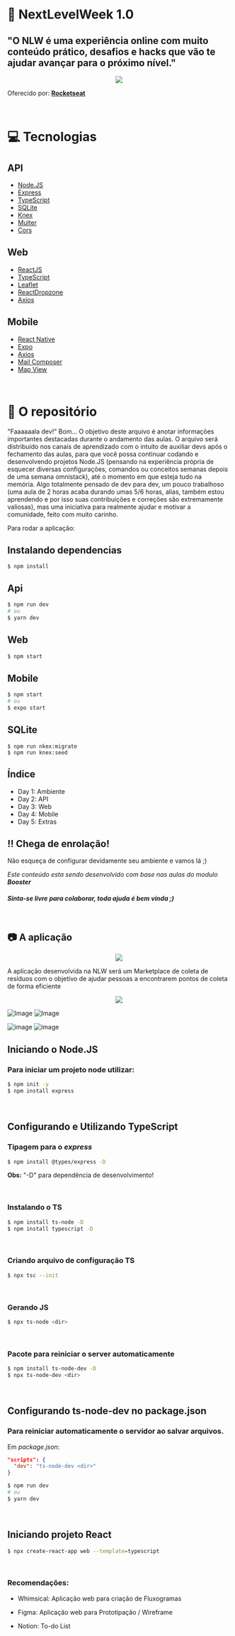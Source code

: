 # :rocket: NextLevelWeek 1.0 

## **"O NLW é uma experiência online com muito conteúdo prático, desafios e hacks que vão te ajudar avançar para o próximo nível."**

<p align="center">
  <img src="markdown/image/nlw.png">
</p>

Oferecido por: **[Rocketseat](https://www.rocketseat.com.br)**

<br/>

# :computer: Tecnologias

## API
* [Node.JS](https://nodejs.org/en/docs/)
* [Express](https://expressjs.com/)
* [TypeScript](https://www.typescriptlang.org/)
* [SQLite](https://www.sqlite.org/index.html)
* [Knex](http://knexjs.org/)
* [Multer](https://www.npmjs.com/package/multer)
* [Cors](https://github.com/expressjs/cors)

## Web
* [ReactJS](https://reactjs.org/)
* [TypeScript](https://www.typescriptlang.org/)
* [Leaflet](https://leafletjs.com/)
* [ReactDropzone](https://react-dropzone.js.org/)
* [Axios](https://github.com/axios/axios)

## Mobile
* [React Native](https://reactnative.dev/)
* [Expo](https://docs.expo.io/)
* [Axios](https://github.com/axios/axios)
* [Mail Composer](https://docs.expo.io/versions/latest/sdk/mail-composer/)
* [Map View](https://docs.expo.io/versions/latest/sdk/map-view/)

<br/>

# :green_book: O repositório
"Faaaaaala dev!"
Bom... O objetivo deste arquivo é anotar informações importantes destacadas durante o andamento das aulas. O arquivo será distribuído nos canais de aprendizado com o intuito de auxiliar devs após o fechamento das aulas, para que você possa continuar codando e desenvolvendo projetos Node.JS (pensando na experiência própria de esquecer diversas configurações, comandos ou conceitos semanas depois de uma semana omnistack), até o momento em que esteja tudo na memória. Algo totalmente pensado de dev para dev, um pouco trabalhoso (uma aula de 2 horas acaba durando umas 5/6 horas, alias, também estou aprendendo e por isso suas contribuições e correções são extremamente valiosas), mas uma iniciativa para realmente ajudar e motivar a comunidade, feito com muito carinho. 

Para rodar a aplicação: 

## Instalando dependencias
```
$ npm install
```

## Api
```bash
$ npm run dev
# ou
$ yarn dev
```

## Web
```bash
$ npm start
``` 

## Mobile
```bash
$ npm start
# ou 
$ expo start
```

## SQLite
```
$ npm run nkex:migrate
$ npm run knex:seed
```

## Índice

* Day 1: Ambiente
* Day 2: API
* Day 3: Web
* Day 4: Mobile
* Day 5: Extras

## :bangbang: Chega de enrolação!
Não esqueça de configurar devidamente seu ambiente e vamos lá ;)

*Este conteúdo esta sendo desenvolvido com base nas aulas do modulo **Booster***

#### *Sinta-se livre para colaborar, toda ajuda é bem vinda ;)*
<br/>


## :camera: A aplicação

<p align="center">
  <img src="markdown/image/ecoleta_logo.png">
</p>






A aplicação desenvolvida na NLW será um Marketplace de coleta de resíduos com o objetivo de ajudar pessoas a encontrarem pontos de coleta de forma eficiente

<p align="center">
  <img src="markdown/image/web.png">
</p>

![Image](https://user-images.githubusercontent.com/62355596/83974915-b7418b00-a8be-11ea-858c-4dcecb71cfec.jpeg)
![Image](https://user-images.githubusercontent.com/62355596/83974917-b872b800-a8be-11ea-86b0-61882893d0d3.jpeg)

![image](https://user-images.githubusercontent.com/62355596/83975134-266baf00-a8c0-11ea-86d2-e345e0ccf79d.jpeg)
![image](https://user-images.githubusercontent.com/62355596/83975522-60d64b80-a8c2-11ea-9956-05d1bbdc166e.png)




## Iniciando o **Node.JS**
### Para iniciar um projeto node utilizar:
```bash
$ npm init -y
$ npm install express
```
<br/>

## Configurando e Utilizando **TypeScript**
### Tipagem para o *express*
```bash
$ npm install @types/express -D
```

**Obs:** "-D" para dependência de desenvolvimento! 

<br/>

### Instalando o TS
```bash
$ npm install ts-node -D
$ npm install typescript -D
```

<br/>

### Criando arquivo de configuração TS
```bash
$ npx tsc --init
```
<br/>

### Gerando JS
```bash
$ npx ts-node <dir>
```
<br/>

### Pacote para reiniciar o server automaticamente
```bash
$ npm install ts-node-dev -D
$ npx ts-node-dev <dir>
```
<br/>

## Configurando **ts-node-dev** no package.json
### Para reiniciar automaticamente o servidor ao salvar arquivos. 
Em *package.json*:
```json
"scripts": {
  "dev": "ts-node-dev <dir>"
}
```
```bash
$ npm run dev
# ou
$ yarn dev
```

<br/>

## Iniciando projeto React
```bash
$ npx create-react-app web --template=typescript
```

<br/>

### Recomendações:
- Whimsical: Aplicação web para criação de Fluxogramas

- Figma: Aplicação web para Prototipação / Wireframe

- Notion: To-do List
<br/>


